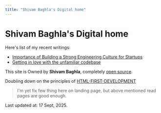 ```yaml
---
title: "Shivam Baghla's Digital home"
---
```


# Shivam Baghla's Digital home

Here's list of my recent writings:

- [Importance of Building a Strong Engineering Culture for Startups](./blog/importance-of-building-a-strong-engineering-culture-for-startups)
- [Getting in love with the unfamiliar codebase](./blog/getting-in-love-with-the-unfamiliar-codebase)


This site is Owned by **Shivam Baghla**, completely [open source](https://github.com/shivam-baghla/shivambaghla.com).

Doubling down on the principles of [HTML-FIRST-DEVELOPMENT](https://html-first.com/)

> I'm yet fix few thing here on landing page, but above mentioned read pages are good enough.

Last updated at: 17 Sept, 2025.
